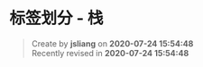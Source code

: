 标签划分 - 栈
===

> Create by **jsliang** on **2020-07-24 15:54:48**  
> Recently revised in **2020-07-24 15:54:48**  

